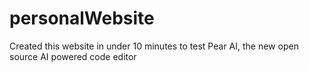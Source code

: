 # personalWebsite
Created this website in under 10 minutes to test Pear AI, the new open source AI powered code editor
